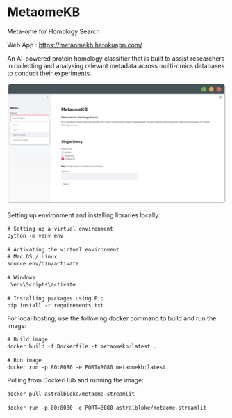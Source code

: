 # MetaomeKB
Meta-ome for Homology Search

Web App : https://metaomekb.herokuapp.com/

An AI-powered protein homology classifier that is built to assist researchers in collecting 
and analysing relevant metadata across multi-omics databases to conduct their experiments.

![MetaomeKB](./assets/image/MetaomeKB.png)

Setting up environment and installing libraries locally:
```
# Setting up a virtual environment
python -m venv env

# Activating the virtual environment
# Mac OS / Linux
source env/bin/activate

# Windows
.\env\Scripts\activate

# Installing packages using Pip
pip install -r requirements.txt
```

For local hosting, use the following docker command to build and run the image:
```
# Build image
docker build -f Dockerfile -t metaomekb:latest .

# Run image
docker run -p 80:8080 -e PORT=8080 metaomekb:latest
```

Pulling from DockerHub and running the image:
```
docker pull astralbloke/metaome-streamlit

docker run -p 80:8080 -e PORT=8080 astralbloke/metaome-streamlit
```
